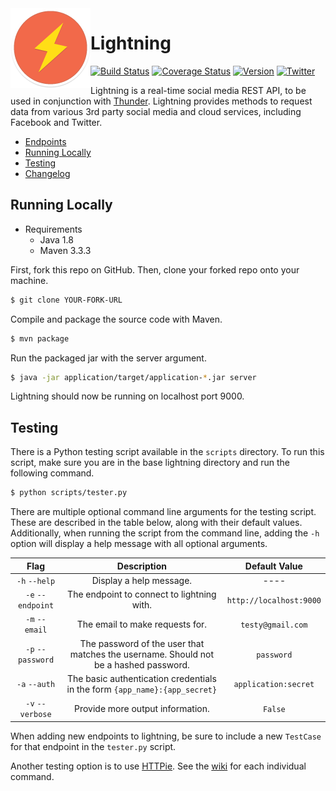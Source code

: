 <img align="left" src="application/src/main/resources/logo.png">

# Lightning
[![Build Status](https://travis-ci.com/RohanNagar/lightning.svg?branch=master)](https://travis-ci.com/RohanNagar/lightning)
[![Coverage Status](https://coveralls.io/repos/github/RohanNagar/lightning/badge.svg?branch=master)](https://coveralls.io/github/RohanNagar/lightning?branch=master)
[![Version](https://img.shields.io/badge/version-v0.1.0-7f8c8d.svg)](https://github.com/RohanNagar/lightning/releases)
[![Twitter](https://img.shields.io/badge/twitter-%40RohanNagar22-00aced.svg)](http://twitter.com/RohanNagar22)

Lightning is a real-time social media REST API, to be used in conjunction with [Thunder](https://github.com/RohanNagar/thunder). Lightning provides methods to request data from various 3rd party social media and cloud services, including Facebook and Twitter.

* [Endpoints](https://github.com/RohanNagar/lightning/wiki/Available-Endpoints)
* [Running Locally](#running-locally)
* [Testing](#testing)
* [Changelog](https://github.com/RohanNagar/lightning/wiki/Changelog)

## Running Locally
- Requirements
  - Java 1.8
  - Maven 3.3.3

First, fork this repo on GitHub. Then, clone your forked repo onto your machine.

```bash
$ git clone YOUR-FORK-URL
```

Compile and package the source code with Maven.

```bash
$ mvn package
```

Run the packaged jar with the server argument.

```bash
$ java -jar application/target/application-*.jar server
```

Lightning should now be running on localhost port 9000.

## Testing
There is a Python testing script available in the `scripts` directory. To run this script, make sure you are in the base lightning directory and run the following command.

```bash
$ python scripts/tester.py
```

There are multiple optional command line arguments for the testing script. These are described in the table below, along with their default values. Additionally, when running the script from the command line, adding the `-h` option will display a help message with all optional arguments.

|        Flag        |                                                  Description                                                  |      Default Value      |
|:------------------:|:-------------------------------------------------------------------------------------------------------------:|:-----------------------:|
|    `-h` `--help`   |                                            Display a help message.                                            |           ----          |
|  `-e` `--endpoint` |                                   The endpoint to connect to lightning with.                                  | `http://localhost:9000` |
|   `-m` `--email`   |                                        The email to make requests for.                                        |    `testy@gmail.com`    |
|  `-p` `--password` |              The password of the user that matches the username. Should not be a hashed password.             |        `password`       |
|    `-a` `--auth`   |                   The basic authentication credentials in the form `{app_name}:{app_secret}`                  |   `application:secret`  |
|  `-v` `--verbose`  |                                        Provide more output information.                                       |         `False`         |

When adding new endpoints to lightning, be sure to include a new `TestCase` for that endpoint in the `tester.py` script.

Another testing option is to use [HTTPie](https://github.com/jkbrzt/httpie). See the [wiki](https://github.com/RohanNagar/lightning/wiki/HTTPie-Testing-Commands) for each individual command.
